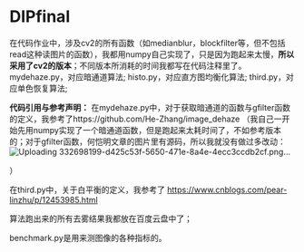 # DIPfinal

在代码作业中，涉及cv2的所有函数（如medianblur，blockfilter等，但不包括read这种读图片的函数），我都用numpy自己实现了，只是因为跑起来太慢，**所以采用了cv2的版本**；不同版本所消耗的时间我都写在代码注释里了。
mydehaze.py，对应暗通道算法;
histo.py，对应直方图均衡化算法;
third.py，对应单色恢复算法;

**代码引用与参考声明：**
在mydehaze.py中，对于获取暗通道的函数与gfilter函数的定义，我参考了https://github.com/He-Zhang/image_dehaze    （我自己一开始先用numpy实现了一个暗通道函数，但是跑起来太耗时间了，不如参考版本的；对于gfilter函数，何恺明文章的图片里有源码，所以我就没有做过多改动：
![Uploading 332698199-d425c53f-5650-471e-8a4e-4ecc3ccdb2cf.png…]()

）

在third.py中，关于白平衡的定义，我参考了  https://www.cnblogs.com/pear-linzhu/p/12453985.html

算法跑出来的所有去雾结果我都放在百度云盘中了；

benchmark.py是用来测图像的各种指标的。
